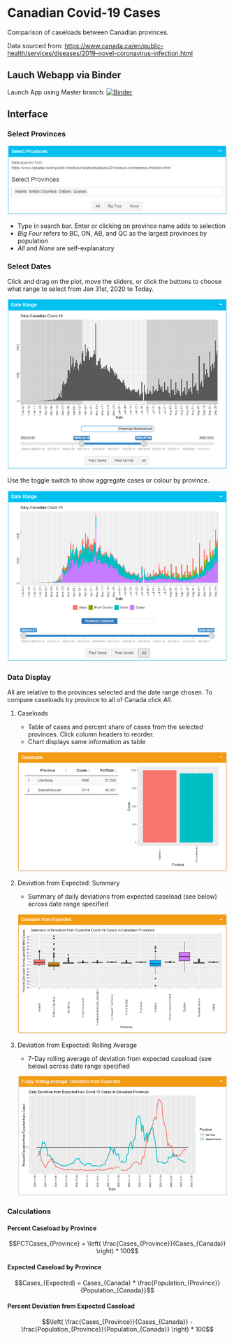 
# Canadian Covid-19 Cases

Comparison of caseloads between Canadian provinces.

Data sourced from: https://www.canada.ca/en/public-health/services/diseases/2019-novel-coronavirus-infection.html

## Lauch Webapp via Binder

Launch App using Master branch: [![Binder](https://mybinder.org/badge_logo.svg)](https://mybinder.org/v2/gh/TheZetner/cases/master?urlpath=shiny/inst/app/)

## Interface

### Select Provinces

![selprov](/images/selprov.png)

* Type in search bar. Enter or clicking on province name adds to selection
* _Big Four_ refers to BC, ON, AB, and QC as the largest provinces by population 
* _All_ and _None_ are self-explanatory

### Select Dates

Click and drag on the plot, move the sliders, or click the buttons to choose what range to select from Jan 31st, 2020 to Today.

![seldate1](/images/seldate1.png)

Use the toggle switch to show aggregate cases or colour by province. 

![seldate2](/images/seldate2.png)

### Data Display

All are relative to the provinces selected and the date range chosen. To compare caseloads by province to all of Canada click _All_.

1. Caseloads
    * Table of cases and percent share of cases from the selected provinces. Click column headers to reorder.
    * Chart displays same information as table
  
    ![caseloads](/images/caseloads.png)
  
2. Deviation from Expected: Summary
    * Summary of daily deviations from expected caseload (see below) across date range specified

    ![summary](/images/summary.png)

3. Deviation from Expected: Rolling Average
    * 7-Day rolling average of deviation from expected caseload (see below) across date range specified

    ![rolling](/images/rolling.png)

### Calculations

#### Percent Caseload by Province

$$PCTCases_{Province} = \left( \frac{Cases_{Province}}{Cases_{Canada}} \right) * 100$$

#### Expected Caseload by Province

$$Cases_{Expected} = Cases_{Canada} * \frac{Population_{Province}}{Population_{Canada}}$$

#### Percent Deviation from Expected Caseload

$$\left( \frac{Cases_{Province}}{Cases_{Canada}} - \frac{Population_{Province}}{Population_{Canada}} \right) * 100$$
